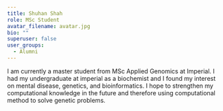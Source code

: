 ```yaml
---
title: Shuhan Shah
role: MSc Student
avatar_filename: avatar.jpg
bio: ""
superuser: false
user_groups:
  - Alumni
---
```

I am currently a master student from MSc Applied Genomics at Imperial. I had my undergraduate at imperial as a biochemist and I found my interest on mental disease, genetics, and bioinformatics. I hope to strengthen my computational knowledge in the future and therefore using computational method to solve genetic problems.